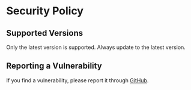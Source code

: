 # Security Policy

## Supported Versions

Only the latest version is supported. Always update to the latest version.

## Reporting a Vulnerability

If you find a vulnerability, please report it through [GitHub](https://github.com/Restrainite/RestrainiteMod/security/advisories/new).
